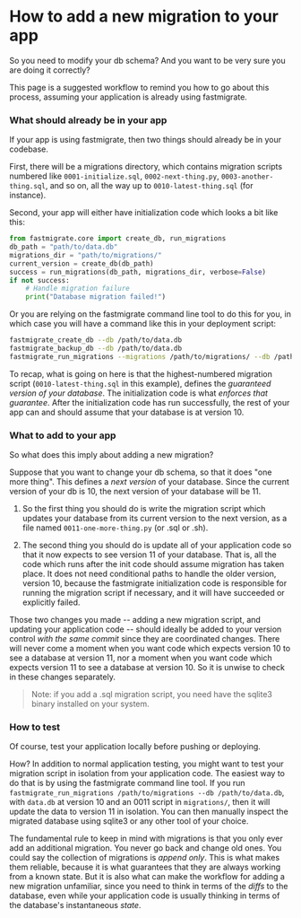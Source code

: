 # How to add a new migration to your app

So you need to modify your db schema? And you want to be very sure you are doing it correctly?

This page is a suggested workflow to remind you how to go about this process, assuming your application is already using fastmigrate.

### What should already be in your app

If your app is using fastmigrate, then two things should already be in your codebase.

First, there will be a migrations directory, which contains migration scripts numbered like `0001-initialize.sql`, `0002-next-thing.py`, `0003-another-thing.sql`, and so on, all the way up to `0010-latest-thing.sql` (for instance).

Second, your app will either have initialization code which looks a bit like this:

```python
from fastmigrate.core import create_db, run_migrations
db_path = "path/to/data.db"
migrations_dir = "path/to/migrations/"
current_version = create_db(db_path)
success = run_migrations(db_path, migrations_dir, verbose=False)
if not success:
    # Handle migration failure
    print("Database migration failed!")
```

Or you are relying on the fastmigrate command line tool to do this for you, in which case you will have a command like this in your deployment script:

```bash
fastmigrate_create_db --db /path/to/data.db
fastmigrate_backup_db --db /path/to/data.db
fastmigrate_run_migrations --migrations /path/to/migrations/ --db /path/to/data.db
```

To recap, what is going on here is that the highest-numbered migration script (`0010-latest-thing.sql` in this example), defines the *guaranteed version of your database*. The initialization code is what *enforces that guarantee*. After the initialization code has run successfully, the rest of your app can and should assume that your database is at version 10.

### What to add to your app

So what does this imply about adding a new migration?

Suppose that you want to change your db schema, so that it does "one more thing". This defines a *next version* of your database. Since the current version of your db is 10, the next version of your database will be 11.

1. So the first thing you should do is write the migration script which updates your database from its current version to the next version, as a file named `0011-one-more-thing.py` (or .sql or .sh).

2. The second thing you should do is update all of your application code so that it now expects to see version 11 of your database. That is, all the code which runs after the init code should assume migration has taken place. It does not need conditional paths to handle the older version, version 10, because the fastmigrate initialization code is responsible for running the migration script if necessary, and it will have succeeded or explicitly failed.

Those two changes you made -- adding a new migration script, and updating your application code -- should ideally be added to your version control *with the same commit* since they are coordinated changes. There will never come a moment when you want code which expects version 10 to see a database at version 11, nor a moment when you want code which expects version 11 to see a database at version 10. So it is unwise to check in these changes separately.

> Note: if you add a .sql migration script, you need have the sqlite3 binary installed on your system.

### How to test

Of course, test your application locally before pushing or deploying.

How? In addition to normal application testing, you might want to test your migration script in isolation from your application code. The easiest way to do that is by using the fastmigrate command line tool. If you run `fastmigrate_run_migrations /path/to/migrations --db /path/to/data.db`, with `data.db` at version 10 and an 0011 script in `migrations/`, then it will update the data to version 11 in isolation. You can then manually inspect the migrated database using sqlite3 or any other tool of your choice.

The fundamental rule to keep in mind with migrations is that you only ever add an additional migration. You never go back and change old ones. You could say the collection of migrations is _append only_. This is what makes them reliable, because it is what guarantees that they are always working from a known state. But it is also what can make the workflow for adding a new migration unfamiliar, since you need to think in terms of the _diffs_ to the database, even while your application code is usually thinking in terms of the database's instantaneous _state_.



